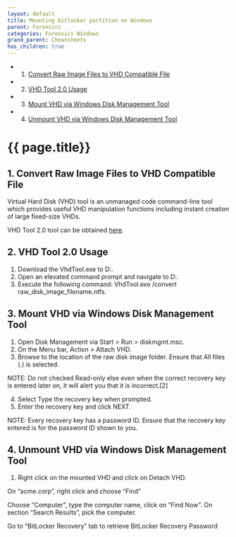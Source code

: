 ```yaml
---
layout: default
title: Mounting bitlocker partition on Windows
parent: Forensics
categories: Forensics Windows
grand_parent: Cheatsheets
has_children: true
---
```


<!-- vscode-markdown-toc -->
* 1. [Convert Raw Image Files to VHD Compatible File](#ConvertRawImageFilestoVHDCompatibleFile)
* 2. [VHD Tool 2.0 Usage](#VHDTool2.0Usage)
* 3. [Mount VHD via Windows Disk Management Tool](#MountVHDviaWindowsDiskManagementTool)
* 4. [Unmount VHD via Windows Disk Management Tool](#UnmountVHDviaWindowsDiskManagementTool)

<!-- vscode-markdown-toc-config
	numbering=true
	autoSave=true
	/vscode-markdown-toc-config -->
<!-- /vscode-markdown-toc -->

# {{ page.title}}
 
##  1. <a name='ConvertRawImageFilestoVHDCompatibleFile'></a>Convert Raw Image Files to VHD Compatible File 

Virtual Hard Disk (VHD) tool is an unmanaged code command-line tool which provides useful VHD manipulation functions including instant creation of large fixed-size VHDs.

VHD Tool 2.0 tool can be obtained [here](http://archive.msdn.microsoft.com/vhdtool/Release/ProjectReleases.aspx?ReleaseId=5344).
 
##  2. <a name='VHDTool2.0Usage'></a>VHD Tool 2.0 Usage 

1. Download the VhdTool.exe to D:\.
2. Open an elevated command prompt and navigate to D:\.
3. Execute the following command: VhdTool.exe /convert raw_disk_image_filename.ntfs.

##  3. <a name='MountVHDviaWindowsDiskManagementTool'></a>Mount VHD via Windows Disk Management Tool
1. Open Disk Management via Start > Run > diskmgmt.msc. 
2. On the Menu bar, Action > Attach VHD.
3. Browse to the location of the raw disk image folder. Ensure that All files (*.*) is selected.  
 
NOTE: Do not checked Read-only else even when the correct recovery key is entered later on, it will alert you that it is incorrect.[2] 

4. Select Type the recovery key when prompted.
5. Enter the recovery key and click NEXT.
 
NOTE: Every recovery key has a password ID. Ensure that the recovery key entered is for the password ID shown to you.
 
##  4. <a name='UnmountVHDviaWindowsDiskManagementTool'></a>Unmount VHD via Windows Disk Management Tool
 
1. Right click on the mounted VHD and click on Detach VHD.



On “acme.corp”, right click and choose “Find”
 

     
Choose “Computer”, type the computer name, click on “Find Now”. On section “Search Results”, pick the computer.

   
Go to “BitLocker Recovery” tab to retrieve BitLocker Recovery Password   
